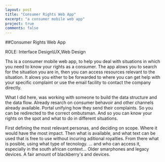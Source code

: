 ```yaml
---
layout: post
title: "Consumer Rights Web App"
excerpt: "a consumer mobile web app"
project: true
comments: false
---
```


##Consumer Rights Web App

ROLE: Interface Design\UX,Web Design

Ths is a consumer mobile web app, to help you deal with situations in which you need to know your rights as a consumer. The app alows you to search for the situation you are in, then you can access resources relevant to the situation. It alows you either to be forwarded to where you can get help with your specific complaint or use the email facility to contact the company directly.

What I did here, was working with someone to build the data structure and the data flow. 
Already resarch on consumer behavoir and other channels already available. Portal unifying how they send their complaints. So you can be redirected to the correct ombutsman. And so you can know your rights on the spot and what to do in different situations. 

First defining the most relevant personas, and deciding on scope. Where it would have the most impact. Then what is available, and what text can be used that is free to use without incuring aditional royalties. From there what is posible, using what type of tecnology. ... and who can access it, especially in the south african context... Older smarphones and legacy devices. A fair amount of blackberry's and devices.

